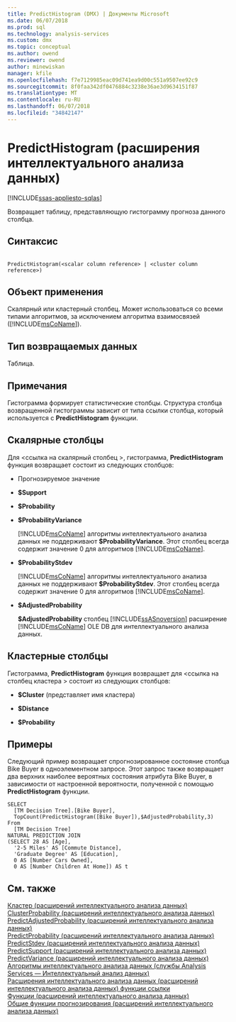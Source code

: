 ```yaml
---
title: PredictHistogram (DMX) | Документы Microsoft
ms.date: 06/07/2018
ms.prod: sql
ms.technology: analysis-services
ms.custom: dmx
ms.topic: conceptual
ms.author: owend
ms.reviewer: owend
author: minewiskan
manager: kfile
ms.openlocfilehash: f7e7129985eac09d741ea9d00c551a9507ee92c9
ms.sourcegitcommit: 8f0faa342df0476884c3238e36ae3d9634151f87
ms.translationtype: MT
ms.contentlocale: ru-RU
ms.lasthandoff: 06/07/2018
ms.locfileid: "34842147"
---
```

# <a name="predicthistogram-dmx"></a>PredictHistogram (расширения интеллектуального анализа данных)
[!INCLUDE[ssas-appliesto-sqlas](../includes/ssas-appliesto-sqlas.md)]

  Возвращает таблицу, представляющую гистограмму прогноза данного столбца.  
  
## <a name="syntax"></a>Синтаксис  
  
```  
  
PredictHistogram(<scalar column reference> | <cluster column reference>)  
```  
  
## <a name="applies-to"></a>Объект применения  
 Скалярный или кластерный столбец.  Может использоваться со всеми типами алгоритмов, за исключением алгоритма взаимосвязей ([!INCLUDE[msCoName](../includes/msconame-md.md)]).  
  
## <a name="return-type"></a>Тип возвращаемых данных  
 Таблица.  
  
## <a name="remarks"></a>Примечания  
 Гистограмма формирует статистические столбцы. Структура столбца возвращенной гистограммы зависит от типа ссылки столбца, который используется с **PredictHistogram** функции.  
  
## <a name="scalar-columns"></a>Скалярные столбцы  
 Для \<ссылка на скалярный столбец >, гистограмма, **PredictHistogram** функция возвращает состоит из следующих столбцов:  
  
-   Прогнозируемое значение  
  
-   **$Support**  
  
-   **$Probability**  
  
-   **$ProbabilityVariance**  
  
     [!INCLUDE[msCoName](../includes/msconame-md.md)] алгоритмы интеллектуального анализа данных не поддерживают **$ProbabilityVariance**. Этот столбец всегда содержит значение 0 для алгоритмов [!INCLUDE[msCoName](../includes/msconame-md.md)].  
  
-   **$ProbabilityStdev**  
  
     [!INCLUDE[msCoName](../includes/msconame-md.md)] алгоритмы интеллектуального анализа данных не поддерживают **$ProbabilityStdev**. Этот столбец всегда содержит значение 0 для алгоритмов [!INCLUDE[msCoName](../includes/msconame-md.md)].  
  
-   **$AdjustedProbability**  
  
     **$AdjustedProbability** столбец [!INCLUDE[ssASnoversion](../includes/ssasnoversion-md.md)] расширение [!INCLUDE[msCoName](../includes/msconame-md.md)] OLE DB для интеллектуального анализа данных.  
  
## <a name="cluster-columns"></a>Кластерные столбцы  
 Гистограмма, **PredictHistogram** функция возвращает для \<ссылка на столбец кластера > состоит из следующих столбцов:  
  
-   **$Cluster** (представляет имя кластера)  
  
-   **$Distance**  
  
-   **$Probability**  
  
## <a name="examples"></a>Примеры  
 Следующий пример возвращает спрогнозированное состояние столбца Bike Buyer в одноэлементном запросе. Этот запрос также возвращает два верхних наиболее вероятных состояния атрибута Bike Buyer, в зависимости от настроенной вероятности, полученной с помощью **PredictHistogram** функции.  
  
```  
SELECT  
  [TM Decision Tree].[Bike Buyer],  
  TopCount(PredictHistogram([Bike Buyer]),$AdjustedProbability,3)  
From  
  [TM Decision Tree]  
NATURAL PREDICTION JOIN  
(SELECT 28 AS [Age],  
  '2-5 Miles' AS [Commute Distance],  
  'Graduate Degree' AS [Education],  
  0 AS [Number Cars Owned],  
  0 AS [Number Children At Home]) AS t  
```  
  
## <a name="see-also"></a>См. также  
 [Кластер &#40;расширений интеллектуального анализа данных&#41;](../dmx/cluster-dmx.md)   
 [ClusterProbability &#40;расширений интеллектуального анализа данных&#41;](../dmx/clusterprobability-dmx.md)   
 [PredictAdjustedProbability &#40;расширений интеллектуального анализа данных&#41;](../dmx/predictadjustedprobability-dmx.md)   
 [PredictProbability &#40;расширений интеллектуального анализа данных&#41;](../dmx/predictprobability-dmx.md)   
 [PredictStdev &#40;расширений интеллектуального анализа данных&#41;](../dmx/predictstdev-dmx.md)   
 [PredictSupport &#40;расширений интеллектуального анализа данных&#41;](../dmx/predictsupport-dmx.md)   
 [PredictVariance &#40;расширений интеллектуального анализа данных&#41;](../dmx/predictvariance-dmx.md)   
 [Алгоритмы интеллектуального анализа данных &#40;службы Analysis Services — Интеллектуальный анализ данных&#41;](../analysis-services/data-mining/data-mining-algorithms-analysis-services-data-mining.md)   
 [Расширения интеллектуального анализа данных &#40;расширений интеллектуального анализа данных&#41; функции ссылки](../dmx/data-mining-extensions-dmx-function-reference.md)   
 [Функции &#40;расширений интеллектуального анализа данных&#41;](../dmx/functions-dmx.md)   
 [Общие функции прогнозирования &#40;расширений интеллектуального анализа данных&#41;](../dmx/general-prediction-functions-dmx.md)  
  
  
